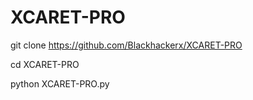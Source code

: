 # XCARET-PRO
git clone https://github.com/Blackhackerx/XCARET-PRO

cd XCARET-PRO

python XCARET-PRO.py
